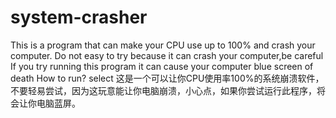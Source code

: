 # system-crasher
This is a program that can make your CPU use up to 100% and crash your computer.
Do not easy to try because it can crash your computer,be careful
If you try running this program it can cause your computer blue screen of death
How to run? select 
这是一个可以让你CPU使用率100%的系统崩溃软件，不要轻易尝试，因为这玩意能让你电脑崩溃，小心点，如果你尝试运行此程序，将会让你电脑蓝屏。
